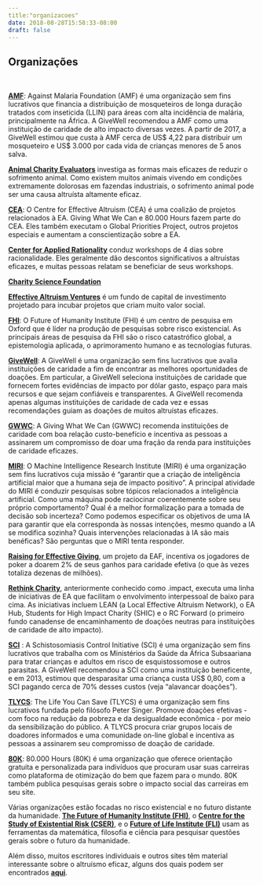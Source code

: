 ```yaml
---
title:"organizacoes"
date: 2018-08-28T15:58:33-08:00
draft: false
---
```


## Organizações
<br>

__**[AMF](http://www.againstmalaria.com/Default.aspx%20https://www.givewell.org/international/technical/programs/inseticide-treated-nets#HowcosteffectiveisLLINdistribution)**__: Against Malaria Foundation (AMF) é uma organização sem fins lucrativos que financia a distribuição de mosqueteiros de longa duração tratados com inseticida (LLIN) para áreas com alta incidência de malária, principalmente na África. A GiveWell recomendou a AMF como uma instituição de caridade de alto impacto diversas vezes. A partir de 2017, a GiveWell estimou que custa à AMF cerca de US$ 4,22 para distribuir um mosqueteiro e US$ 3.000 por cada vida de crianças menores de 5 anos salva.

__**[Animal Charity Evaluators](http://www.animalcharityevaluators.org/)**__ investiga as formas mais eficazes de reduzir o sofrimento animal. Como existem muitos animais vivendo em condições extremamente dolorosas em fazendas industriais, o sofrimento animal pode ser uma causa altruísta altamente eficaz.

__**[CEA](http://centreforeffectivealtruism.org/)**__: O Centre for Effective Altruism (CEA) é uma coalizão de projetos relacionados à EA. Giving What We Can e 80.000 Hours fazem parte do CEA. Eles também executam o Global Priorities Project, outros projetos especiais e aumentam a conscientização sobre a EA.

__**[Center for Applied Rationality](http://rationality.org/)**__ conduz workshops de 4 dias sobre racionalidade. Eles geralmente dão descontos significativos a altruístas eficazes, e muitas pessoas relatam se beneficiar de seus workshops.

__**[Charity Science Foundation](http://www.charityscience.com/)**__ 

__**[Effective Altruism Ventures](http://www.eaventures.org/)**__ é um fundo de capital de investimento projetado para incubar projetos que criam muito valor social.

__**[FHI](http://www.fhi.ox.ac.uk/research/research-areas/)**__: O Future of Humanity Institute (FHI) é um centro de pesquisa em Oxford que é líder na produção de pesquisas sobre risco existencial. As principais áreas de pesquisa da FHI são o risco catastrófico global, a epistemologia aplicada, o aprimoramento humano e as tecnologias futuras.

__**[GiveWell](http://www.givewell.org/about)**__: A GiveWell é uma organização sem fins lucrativos que avalia instituições de caridade a fim de encontrar as melhores oportunidades de doações. Em particular, a GiveWell seleciona instituições de caridade que fornecem fortes evidências de impacto por dólar gasto, espaço para mais recursos e que sejam confiáveis e transparentes. A GiveWell recomenda apenas algumas instituições de caridade de cada vez e essas recomendações guiam as doações de muitos altruístas eficazes.

__**[GWWC](http://www.givingwhatwecan.org/about-us)**__: A Giving What We Can (GWWC) recomenda instituições de caridade com boa relação custo-benefício e incentiva as pessoas a assinarem um compromisso de doar uma fração da renda para instituições de caridade eficazes.

__**[MIRI](http://intelligence.org/research/)**__: O Machine Intelligence Research Institute (MIRI) é uma organização sem fins lucrativos cuja missão é “garantir que a criação de inteligência artificial maior que a humana seja de impacto positivo”. A principal atividade do MIRI é conduzir pesquisas sobre tópicos relacionados a inteligência artificial. Como uma máquina pode raciocinar coerentemente sobre seu próprio comportamento? Qual é a melhor formalização para a tomada de decisão sob incerteza? Como podemos especificar os objetivos de uma IA para garantir que ela corresponda às nossas intenções, mesmo quando a IA se modifica sozinha? Quais intervenções relacionadas à IA são mais benéficas? São perguntas que o MIRI tenta responder.

__**[Raising for Effective Giving](http://reg-charity.org/)**__, um projeto da EAF, incentiva os jogadores de poker a doarem 2% de seus ganhos para caridade efetiva (o que às vezes totaliza dezenas de milhões).

__**[Rethink Charity](https://rtcharity.org/)**__, anteriormente conhecido como .impact, executa uma linha de iniciativas de EA que facilitam o envolvimento interpessoal de baixo para cima. As iniciativas incluem LEAN (a Local Effective Altruism Network), o EA Hub, Students for High Impact Charity (SHIC) e o RC Forward (o primeiro fundo canadense de encaminhamento de doações neutras para instituições de caridade de alto impacto).

__**[SCI](http://www.givewell.org/international/top-charities/schistosomiasis-control-initiative%20%20http://www3.imperial.ac.uk/schisto/whatwedo)**__ : A Schistosomiasis Control Initiative (SCI) é uma organização sem fins lucrativos que trabalha com os Ministérios da Saúde da África Subsaariana para tratar crianças e adultos em risco de esquistossomose e outros parasitas. A GiveWell recomendou a SCI como uma instituição beneficente, e em 2013, estimou que desparasitar uma criança custa US$ 0,80, com a SCI pagando cerca de 70% desses custos (veja “alavancar doações”).

__**[TLYCS](http://www.thelifeyoucansave.org/aboutus.aspx)**__: The Life You Can Save (TLYCS) é uma organização sem fins lucrativos fundada pelo filósofo Peter Singer. Promove doações efetivas - com foco na redução da pobreza e da desigualdade econômica - por meio da sensibilização do público. A TLYCS procura criar grupos locais de doadores informados e uma comunidade on-line global e incentiva as pessoas a assinarem seu compromisso de doação de caridade.

__**[80K](http://80000hours.org/about-us)**__: 80.000 Hours (80K) é uma organização que oferece orientação gratuita e personalizada para indivíduos que procuram usar suas carreiras como plataforma de otimização do bem que fazem para o mundo. 80K também publica pesquisas gerais sobre o impacto social das carreiras em seu site.

Várias organizações estão focadas no risco existencial e no futuro distante da humanidade. **[The Future of Humanity Institute (FHI)](http://www.fhi.ox.ac.uk/)**, o **[Centre for the Study of Existential Risk (CSER)](http://cser.org/)**, e o **[Future of Life Institute (FLI)](http://futureoflife.org/)** usam as ferramentas da matemática, filosofia e ciência para pesquisar questões gerais sobre o futuro da humanidade.

Além disso, muitos escritores individuais e outros sites têm material interessante sobre o altruísmo eficaz, alguns dos quais podem ser encontrados **[aqui](https://eahub.org/links#blogs)**.
